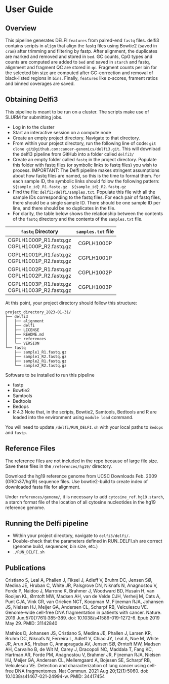 # User Guide

## Overview
This pipeline generates DELFI `features` from paired-end `fastq` files. delfi3 contains scripts in `align` that align the fastq files using Bowtie2 (saved in `cram`) after trimming and filtering by fastp. After alignment,
the duplicates are marked and removed and stored in `bed`. GC counts, CpG types and counts are computed are added to `bed` and saved in `starch` and fastq, alignment and fragment QC are stored in `qc`. Fragment counts per
bin for the selected bin size are computed after GC-correction and removal of black-listed regions in `bins`. Finally, `features` like z-scores, frament ratios and binned coverages are saved.


## Obtaining Delfi3
This pipeline is meant to be run on a cluster. The scripts make use of SLURM for submitting jobs.
* Log in to the cluster
* Start an interactive session on a compute node 
* Create an empty project directory. Navigate to that directory.
* From within your project directory, run the following line of code: `git clone git@github.com:cancer-genomics/delfi3.git`. This will download the delfi3 pipeline from GitHub into a folder called `delfi3/`
* Create an empty folder called `fastq` in the project directory. Populate this folder with fastq files (or symbolic links to fastq files) you wish to process. IMPORTANT: The Delfi pipeline makes stringent assumptions about how fastq files are named, so this is the time to format them. For each sample ID, the symbolic links should follow the following pattern: `${sample_id}_R1.fastq.gz  ${sample_id}_R2.fastq.gz`
* Find the file: `delfi3/delfi/samples.txt`. Populate this file with all the sample IDs corresponding to the fastq files. For each pair of fastq files, there should be a single sample ID. There should be one sample ID per line, and there should be no duplicates in the file.
* For clarity, the table below shows the relationship between the contents of the `fastq` directory and the contents of the `samples.txt` file.

| `fastq` Directory     | `samples.txt` file |
| :---:        |    :----:   |
| CGPLH1000P_R1.fastq.gz<br/>CGPLH1000P_R2.fastq.gz      | CGPLH1000P       |
| CGPLH1001P_R1.fastq.gz<br/>CGPLH1001P_R2.fastq.gz   | CGPLH1001P        |
| CGPLH1002P_R1.fastq.gz<br/>CGPLH1002P_R2.fastq.gz |  CGPLH1002P |
| CGPLH1003P_R1.fastq.gz<br/>CGPLH1003P_R2.fastq.gz |  CGPLH1003P |

At this point, your project directory should follow this structure:

```
project_directory_2023-01-31/
├── delfi3
│   ├── alignment
│   ├── delfi
│   ├── LICENSE
│   ├── README.md
│   ├── references
│   └── VERSION
└── fastq
    ├── sample1_R1.fastq.gz
    ├── sample1_R2.fastq.gz
    ├── sample2_R1.fastq.gz
    └── sample2_R2.fastq.gz
```

Software to be installed to run this pipeline
* fastp
* Bowtie2
* Samtools 
* Bedtools
* Bedops
* R 4.3
Note that, in the scripts, Bowtie2, Samtools, Bedtools and R are loaded into the environment using `module load` command.

You will need to update `/delfi/RUN_DELFI.sh` with your local paths to `Bedops` and `fastp`.

## Reference Files

The reference files are not included in the repo because of large file size. Save these files in the `/references/hg19/` directory.

Download the hg19 reference genome from UCSC Downloads Feb. 2009 (GRCh37/hg19) sequence files. Use bowtie2-build to create index of downloaded fasta file for alignment.

Under `references/genome/`, it is necessary to add `cytosine_ref.hg19.starch`, a starch format file of the location of all cytosine nucleotides in the hg19 reference genome.


## Running the Delfi pipeline

* Within your project directory, navigate to `delfi3/delfi/`. 
* Double-check that the parameters defined in RUN_DELFI.sh are correct (genome build, sequencer, bin size, etc.)
* `./RUN_DELFI.sh`


## Publications

Cristiano S, Leal A, Phallen J, Fiksel J, Adleff V, Bruhm DC, Jensen SØ, Medina JE, Hruban C, White JR, Palsgrove DN, Niknafs N, Anagnostou V, Forde P, Naidoo J, Marrone K, Brahmer J, Woodward BD, Husain H, van Rooijen KL, Ørntoft MW, Madsen AH, van de Velde CJH, Verheij M, Cats A, Punt CJA, Vink GR, van Grieken NCT, Koopman M, Fijneman RJA, Johansen JS, Nielsen HJ, Meijer GA, Andersen CL, Scharpf RB, Velculescu VE. Genome-wide cell-free DNA fragmentation in patients with cancer. Nature. 2019 Jun;570(7761):385-389. doi: 10.1038/s41586-019-1272-6. Epub 2019 May 29. PMID: 31142840

Mathios D, Johansen JS, Cristiano S, Medina JE, Phallen J, Larsen KR, Bruhm DC, Niknafs N, Ferreira L, Adleff V, Chiao JY, Leal A, Noe M, White JR, Arun AS, Hruban C, Annapragada AV, Jensen SØ, Ørntoft MW, Madsen AH, Carvalho B, de Wit M, Carey J, Dracopoli NC, Maddala T, Fang KC, Hartman AR, Forde PM, Anagnostou V, Brahmer JR, Fijneman RJA, Nielsen HJ, Meijer GA, Andersen CL, Mellemgaard A, Bojesen SE, Scharpf RB, Velculescu VE. Detection and characterization of lung cancer using cell-free DNA fragmentomes. Nat Commun. 2021 Aug 20;12(1):5060. doi: 10.1038/s41467-021-24994-w. PMID: 34417454
